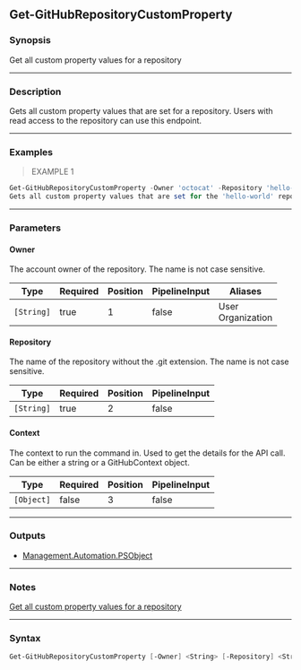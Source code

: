 Get-GitHubRepositoryCustomProperty
----------------------------------

### Synopsis
Get all custom property values for a repository

---

### Description

Gets all custom property values that are set for a repository.
Users with read access to the repository can use this endpoint.

---

### Examples
> EXAMPLE 1

```PowerShell
Get-GitHubRepositoryCustomProperty -Owner 'octocat' -Repository 'hello-world'
Gets all custom property values that are set for the 'hello-world' repository.
```

---

### Parameters
#### **Owner**
The account owner of the repository. The name is not case sensitive.

|Type      |Required|Position|PipelineInput|Aliases              |
|----------|--------|--------|-------------|---------------------|
|`[String]`|true    |1       |false        |User<br/>Organization|

#### **Repository**
The name of the repository without the .git extension. The name is not case sensitive.

|Type      |Required|Position|PipelineInput|
|----------|--------|--------|-------------|
|`[String]`|true    |2       |false        |

#### **Context**
The context to run the command in. Used to get the details for the API call.
Can be either a string or a GitHubContext object.

|Type      |Required|Position|PipelineInput|
|----------|--------|--------|-------------|
|`[Object]`|false   |3       |false        |

---

### Outputs
* [Management.Automation.PSObject](https://learn.microsoft.com/en-us/dotnet/api/System.Management.Automation.PSObject)

---

### Notes
[Get all custom property values for a repository](https://docs.github.com/rest/repos/custom-properties#get-all-custom-property-values-for-a-repository)

---

### Syntax
```PowerShell
Get-GitHubRepositoryCustomProperty [-Owner] <String> [-Repository] <String> [[-Context] <Object>] [<CommonParameters>]
```
